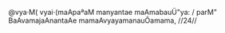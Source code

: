 @vya·M( vyai·(maApaªaM manyantae maAmabauÜ"ya: /
parM" BaAvamajaAnantaAe mamaAvyayamanauÔamama, //24//